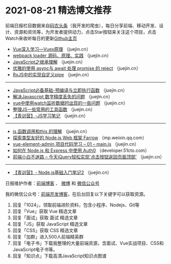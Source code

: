 # 2021-08-21 精选博文推荐

前端日报栏目数据来自[码农头条](https://toutiao.qdkfweb.cn/)（我开发的爬虫），每日分享前端、移动开发、设计、资源和资讯等，为开发者提供动力，点击Star按钮来关注这个项目，点击Watch来收听每日的更新[Github主页](https://github.com/kujian/frontendDaily)
* [Vue深入学习—Vuex原理](https://juejin.cn/post/6998413916535521310) （juejin.cn）
* [webpack loader 源码、原理、实践](https://juejin.cn/post/6998416819497205774) （juejin.cn）
* [JavaScript之继承理解](https://juejin.cn/post/6998449985708621831) （juejin.cn）
* [优雅的使用 async与 await 处理 promise 的 reject](https://juejin.cn/post/6998406144498597918) （juejin.cn）
* [RxJS中的实现自定义pipe](https://juejin.cn/post/6998441845327921183) （juejin.cn）

***
* [JavaScript必备基础-预编译与立即执行函数](https://juejin.cn/post/6998404634683375653) （juejin.cn）
* [解决Javascript 数字精度丢失的问题](https://juejin.cn/post/6998439130371719205) （juejin.cn）
* [vue中使用watch监听数据时出现的一些问题](https://juejin.cn/post/6998397917920919565) （juejin.cn）
* [整理JS一些常用的工具函数](https://juejin.cn/post/6998438314210508807) （juejin.cn）
* [【青训营】-JS学习笔记](https://juejin.cn/post/6998382867466158087) （juejin.cn）

***
* [js 函数调用和this 的理解](https://juejin.cn/post/6998434820951048222) （juejin.cn）
* [探索类型友好的 Node.js Web 框架 Farrow](https://mp.weixin.qq.com/s/PaJoiv4JbSTbnnp1649ZhA) （mp.weixin.qq.com）
* [vue-element-admin 项目代码学习 &#8211; 01 &#8211; main.js](https://juejin.cn/post/6998425564893675551) （juejin.cn）
* [如何在 Node.js 和 Express 中使用 Auth0](https://developer.51cto.com/art/202108/678711.htm) （developer.51cto.com）
* [前端小白不迷路 &#8211; 今天jQuery轻松实现&#039;点击按钮返回页面顶部&#039;](https://juejin.cn/post/6998405541513035812) （juejin.cn）

***
* [【青训营】- Node.js基础入门笔记2](https://juejin.cn/post/6998418705667342366) （juejin.cn）

日报维护作者：[前端博客](https://qdkfweb.cn/) 、 [微博](http://weibo.com/kujian) 和 [微信公众号](https://open.weixin.qq.com/qr/code?username=caibaojian_com)

我的微信公众号：[前端开发博客](https://open.weixin.qq.com/qr/code?username=caibaojian_com)，在后台回复以下关键字可以获取资源。

1. 回复「1024」，领取前端进阶资料，包含小程序、Nodejs、Git等
2. 回复「Vue」获取 Vue 精选文章
3. 回复「面试」获取 面试 精选文章
4. 回复「JS」获取 JavaScript 精选文章
5. 回复「CSS」获取 CSS 精选文章
6. 回复「加群」进入500人前端精英群
7. 回复「电子书」下载我整理的大量前端资源，含面试、Vue实战项目、CSS和JavaScript电子书等。
8. 回复「知识点」下载高清JavaScript知识点图谱